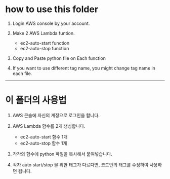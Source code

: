 # how to use this folder

1. Login AWS console by your account.

2. Make 2 AWS Lambda funtion.
    - ec2-auto-start function
    - ec2-auto-stop function

3. Copy and Paste python file on Each function

4. If you want to use different tag name, you might change tag name in each file.

<hr/>

# 이 폴더의 사용법

1. AWS 콘솔에 자신의 계정으로 로그인을 합니다.

2. AWS Lambda 함수를 2개 생성합니다.
    - ec2-auto-start 함수 1개
    - ec2-auto-stop 함수 1개

3. 각각의 함수에 python 파일을 복사해서 붙여넣습니다.

4. 각자 auto start/stop 을 위한 태그가 다르다면, 코드안의 태그를 수정하여 사용하면 됩니다.